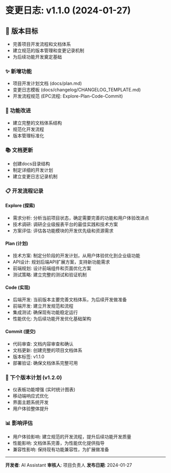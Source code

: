 # 变更日志: v1.1.0 (2024-01-27)

## 🎯 版本目标
- 完善项目开发流程和文档体系
- 建立规范的版本管理和变更记录机制
- 为后续功能开发奠定基础

### ✨ 新增功能
- 项目开发计划文档 (docs/plan.md)
- 变更日志模板 (docs/changelog/CHANGELOG_TEMPLATE.md)
- 开发流程规范 (EPC流程: Explore-Plan-Code-Commit)

### 🔧 功能改进
- 建立完整的文档体系结构
- 规范化开发流程
- 版本管理标准化

### 📚 文档更新
- 创建docs目录结构
- 制定详细的开发计划
- 建立变更日志记录机制

### 📋 开发流程记录

#### Explore (探索)
- 需求分析: 分析当前项目状态，确定需要完善的功能和用户体验改进点
- 技术调研: 调研企业级报表平台的最佳实践和技术方案
- 方案评估: 评估各功能模块的开发优先级和资源需求

#### Plan (计划)
- 技术方案: 制定分阶段的开发计划，从用户体验优化到企业级功能
- API设计: 规划后端API扩展方案，支持新功能需求
- 前端规划: 设计前端组件和页面优化方案
- 测试策略: 建立完整的测试和验证机制

#### Code (实现)
- 后端开发: 当前版本主要完善文档体系，为后续开发做准备
- 前端开发: 建立开发规范和流程
- 集成测试: 确保现有功能稳定运行
- 性能优化: 为后续功能开发优化基础架构

#### Commit (提交)
- 代码审查: 文档内容审查和确认
- 文档更新: 创建完整的项目文档体系
- 版本标签: v1.1.0
- 部署验证: 确保文档体系完整可用

### 🎯 下个版本计划 (v1.2.0)
- 仪表板功能增强 (实时统计图表)
- 移动端响应式优化
- 界面主题系统开发
- 用户体验整体提升

### 📊 影响评估
- 用户体验影响: 建立规范的开发流程，提升后续功能开发质量
- 性能影响: 文档体系完善，为性能优化提供指导
- 兼容性影响: 保持现有功能兼容性，为扩展做准备

---

**开发者**: AI Assistant
**审核人**: 项目负责人
**发布日期**: 2024-01-27 
